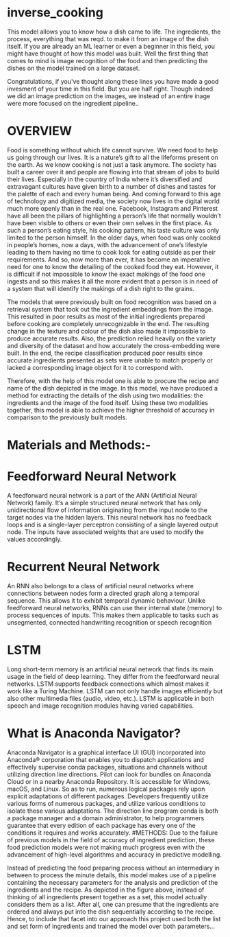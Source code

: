 # inverse_cooking
This model allows you to know how a dish came to life. The ingredients, the process, everything that was reqd. to make it from an image of the dish itself.
If you are already an ML learner or even a beginner in this field, you might have thought of how this model was built.
Well the first thing that comes to mind is image recognition of the food and then predicting the dishes on the model trained on a large dataset. 

Congratulations,
if you've thought along these lines you have made a good invesment of your time in this field. But you are half right. Though indeed we did an image prediction on the images, we instead of an entire inage were more focused on the ingredient pipeline..
# OVERVIEW
Food is something without which life cannot survive. We need food to help us going through our lives. It is a nature’s gift to all the lifeforms present on the earth. As we know cooking is not just a task anymore. The society has built a career over it and people are flowing into that stream of jobs to build their lives. Especially in the country of India where it’s diversified and extravagant cultures have given birth to a number of dishes and tastes for the palette of each and every human being. And coming forward to this age of technology and digitized media, the society now lives in the digital world much more openly than in the real one. Facebook, Instagram and Pinterest have all been the pillars of highlighting a person’s life that normally wouldn’t have been visible to others or even their own selves in the first place. As such a person’s eating style, his cooking pattern, his taste culture was only limited to the person himself. In the older days, when food was only cooked in people’s homes, now a days, with the advancement of one’s lifestyle leading to them having no time to cook look for eating outside as per their requirements. And so, now more than ever, it has become an imperative need for one to know the detailing of the cooked food they eat. However, it is difficult if not impossible to know the exact makings of the food one ingests and so this makes it all the more evident that a person is in need of a system that will identify the makings of a dish right to the grains.	


The models that were previously built on food recognition was based on a retrieval system that took out the ingredient embeddings from the image. This resulted in poor results as most of the initial ingredients prepared before cooking are completely unrecognizable in the end. The resulting change in the texture and colour of the dish also made it impossible to produce accurate results. Also, the prediction relied heavily on the variety and diversity of the dataset and how accurately the cross-embedding were built. In the end, the recipe classification produced poor results since accurate ingredients presented as sets were unable to match properly or lacked a corresponding image object for it to correspond with.


Therefore, with the help of this model one is able to procure the recipe and name of the dish depicted in the image. In this model, we have produced a method for extracting the details of the dish using two modalities: the ingredients and the image of the food itself. Using these two modalities together, this model is able to achieve the higher threshold of accuracy in comparison to the previously built models.
# Materials and Methods:-

# Feedforward Neural Network
A feedforward neural network is a part of the ANN (Artificial Neural Network) family. It’s a simple structured neural network that has only unidirectional flow of information originating from the input node to the target nodes via the hidden layers. This neural network has no feedback loops and is a single-layer perceptron consisting of a single layered output node. The inputs have associated weights that are used to modify the values accordingly.


# Recurrent Neural Network
 An RNN also belongs to a class of artificial neural networks where connections between nodes form a directed graph along a temporal sequence. This allows it to exhibit temporal dynamic behaviour. Unlike feedforward neural networks, RNNs can use their internal state (memory) to process sequences of inputs. This makes them applicable to tasks such as unsegmented, connected handwriting recognition or speech recognition

# LSTM
Long short-term memory is an artificial neural network that finds its main usage in the field of deep learning. They differ from the feedforward neural networks. LSTM supports feedback connections which almost makes it work like a Turing Machine. LSTM can not only handle images efficiently but also other multimedia files (audio, video, etc.).  LSTM is applicable in both speech and image recognition modules having varied capabilities.

# What is Anaconda Navigator?

 
Anaconda Navigator is a graphical interface UI (GUI) incorporated into Anaconda® corporation that enables you to dispatch applications and effectively supervise conda packages, situations and channels without utilizing direction line directions. Pilot can look for bundles on Anaconda Cloud or in a nearby Anaconda Repository. It is accessible for Windows, macOS, and Linux. 
So as to run, numerous logical packages rely upon explicit adaptations of different packages. Developers frequently utilize various forms of numerous packages, and utilize various conditions to isolate these various adaptations. The direction line program conda is both a package manager and a domain administrator, to help programmers guarantee that every edition of each package has every one of the conditions it requires and works accurately. 
#METHODS:
Due to the failure of previous models in the field of accuracy of ingredient prediction, these food prediction models were not making much progress even with the advancement of high-level algorithms and accuracy in predictive modelling.

 


Instead of predicting the food preparing process without an intermediary in between to process the minute details, this model makes use of a pipeline containing the necessary parameters for the analysis and prediction of the ingredients and the recipe. As depicted in the figure above, instead of thinking of all ingredients present together as a set, this model actually considers them as a list. After all, one can presume that the ingredients are ordered and always put into the dish sequentially according to the recipe. Hence, to include that facet into our approach this project used both the list and set form of ingredients and trained the model over both parameters...
 

